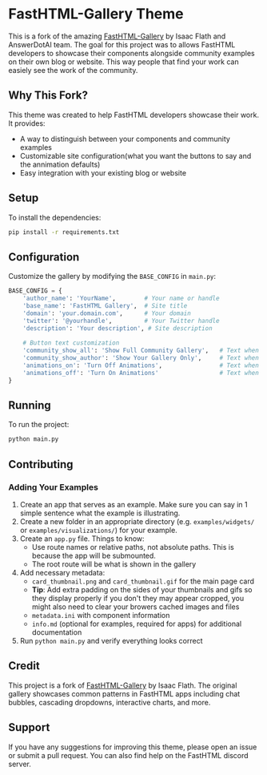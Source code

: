 # FastHTML-Gallery Theme

This is a fork of the amazing [FastHTML-Gallery](https://github.com/AnswerDotAI/FastHTML-Gallery) by Isaac Flath and AnswerDotAI team. The goal for this project was to allows FastHTML developers to showcase their components alongside community examples on their own blog or website. This way people that find your work can easiely see the work of the community. 

## Why This Fork?

This theme was created to help FastHTML developers showcase their work. It provides:
- A way to distinguish between your components and community examples
- Customizable site configuration(what you want the buttons to say and the annimation defaults)
- Easy integration with your existing blog or website

## Setup

To install the dependencies:

```bash
pip install -r requirements.txt
```

## Configuration

Customize the gallery by modifying the `BASE_CONFIG` in `main.py`:

```python
BASE_CONFIG = {
    'author_name': 'YourName',        # Your name or handle
    'base_name': 'FastHTML Gallery',  # Site title
    'domain': 'your.domain.com',      # Your domain
    'twitter': '@yourhandle',         # Your Twitter handle
    'description': 'Your description', # Site description
    
    # Button text customization
    'community_show_all': 'Show Full Community Gallery',   # Text when showing all examples
    'community_show_author': 'Show Your Gallery Only',     # Text when showing your examples
    'animations_on': 'Turn Off Animations',                # Text when animations are on
    'animations_off': 'Turn On Animations'                 # Text when animations are off
}
```

## Running

To run the project:

```bash
python main.py
```

## Contributing

### Adding Your Examples

1. Create an app that serves as an example. Make sure you can say in 1 simple sentence what the example is illustrating.
2. Create a new folder in an appropriate directory (e.g. `examples/widgets/` or `examples/visualizations/`) for your example.
3. Create an `app.py` file.  Things to know:
    + Use route names or relative paths, not absolute paths. This is because the app will be submounted.
    + The root route will be what is shown in the gallery
4. Add necessary metadata:
    + `card_thumbnail.png` and `card_thumbnail.gif` for the main page card
    + **Tip**: Add extra padding on the sides of your thumbnails and gifs so they display properly if you don't they may appear cropped, you might also need to clear your browers cached images and files
    + `metadata.ini` with component information
    + `info.md` (optional for examples, required for apps) for additional documentation
5. Run `python main.py` and verify everything looks correct

## Credit

This project is a fork of [FastHTML-Gallery](https://github.com/AnswerDotAI/FastHTML-Gallery) by Isaac Flath. The original gallery showcases common patterns in FastHTML apps including chat bubbles, cascading dropdowns, interactive charts, and more.

## Support

If you have any suggestions for improving this theme, please open an issue or submit a pull request. You can also find help on the FastHTML discord server.
